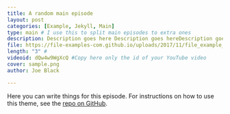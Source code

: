 ```yaml
---
title: A random main episode
layout: post
categories: [Example, Jekyll, Main]
type: main # I use this to split main episodes to extra ones
description: Description goes here Description goes hereDescription goes hereDescription goes hereDescription goes hereDescription goes hereDescription goes hereDescription goes hereDescription goes hereDescription goes hereDescription goes hereDescription goes hereDescription goes hereDescription goes hereDescription goes hereDescription goes hereDescription goes hereDescription goes hereDescription goes hereDescription goes hereDescription goes hereDescription goes hereDescription goes hereDescription goes hereDescription goes hereDescription goes hereDescription goes hereDescription goes hereDescription goes hereDescription goes hereDescription goes hereDescription goes hereDescription goes hereDescription goes hereDescription goes hereDescription goes hereDescription goes hereDescription goes hereDescription goes hereDescription goes hereDescription goes hereDescription goes hereDescription goes hereDescription goes hereDescription goes hereDescription goes hereDescription goes hereDescription goes hereDescription goes hereDescription goes here
file: https://file-examples-com.github.io/uploads/2017/11/file_example_MP3_700KB.mp3 #Link to your .mp3 file
length: "3" #
videoid: dQw4w9WgXcQ #Copy here only the id of your YouTube video
cover: sample.png
author: Joe Black

---
```


Here you can write things for this episode.
For instructions on how to use this theme, see the [repo on GitHub](https://github.com/PandaSekh/Jekyll-Podcaster).
